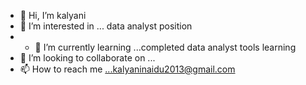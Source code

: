 - 👋 Hi, I’m kalyani
- 👀 I’m interested in ... data analyst position
- - 🌱 I’m currently learning ...completed data analyst tools learning
- 💞️ I’m looking to collaborate on ...
- 📫 How to reach me ...kalyaninaidu2013@gmail.com

<!---
kallu96/kallu96 is a ✨ special ✨ repository because its `README.md` (this file) appears on your GitHub profile.
You can click the Preview link to take a look at your changes.
--->
